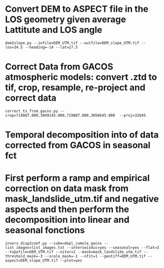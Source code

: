 # Convert DEM to ASPECT file in the LOS geometry given average Lattitute and LOS angle
```
dem2slope.py --infile=DEM_UTM.tif --outfile=DEM_slope_UTM.tif --los=34.5 --heading=-14 --lat=27.5
```

# Correct Data from GACOS atmospheric models: convert .ztd to tif, crop, resample, re-project and correct data
```
correct_ts_from_gacos.py --crop=714887.000,3049145.000,719887.000,3056645.000  --proj=32645
```

# Temporal decomposition into of data corrected from GACOS in seasonal fct
# First perform a ramp and empirical correction on data mask from mask_landslide_utm.tif and negative aspects and then perform the decomposition into linear and seasonal fonctions
```
invers_disp2coef.py --cube=depl_cumule_gacos --list_images=list_images.txt --interseismic=yes --seasonal=yes --flat=3 --topofile=DEM_UTM.tif --niter=2 --mask=mask_landslide_utm.tif --threshold_mask=-3 --scale_mask=-1 --nfit=1 --geotiff=DEM_UTM.tif --aspect=DEM_slope_UTM.tif --plot=yes
``` 
